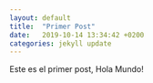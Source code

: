 ```yaml
---
layout: default
title:  "Primer Post"
date:   2019-10-14 13:34:42 +0200
categories: jekyll update
---
```


Este es el primer post, Hola Mundo!